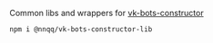Common libs and wrappers for  [vk-bots-constructor](https://github.com/nnqq/vk-bots-constructor)

```
npm i @nnqq/vk-bots-constructor-lib
```
